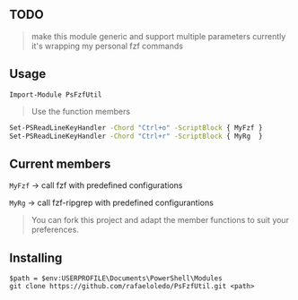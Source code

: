 ## TODO

> make this module generic and support multiple parameters
> currently it's wrapping my personal fzf commands

## Usage
`Import-Module PsFzfUtil`

> Use the function members

```sh
Set-PSReadLineKeyHandler -Chord "Ctrl+o" -ScriptBlock { MyFzf }
Set-PSReadLineKeyHandler -Chord "Ctrl+r" -ScriptBlock { MyRg  }
```

## Current members

`MyFzf` -> call fzf with predefined configurations

`MyRg` -> call fzf-ripgrep with predefined configurantions

> You can fork this project and adapt the member functions to suit your preferences.

## Installing

```
$path = $env:USERPROFILE\Documents\PowerShell\Modules
git clone https://github.com/rafaeloledo/PsFzfUtil.git <path>
```

